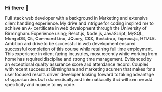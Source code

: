 ### Hi there 👋
Full stack web developer with a background in Marketing and extensive client handling experience. My drive and intrigue for coding inspired me to achieve an A- certificate in web development through the University of Birmingham. Experience using; React.js, Node.js, JavaScript, MySQL, MongoDB, Git, Command Line, JQuery, CSS, Bootstrap, Express.js, HTML5.
Ambition and drive to be successful in web development ensured successful completion of this course while retaining full time employment. This experience in client facing industries, most recently while working from home has required discipline and strong time management. Evidenced by an exceptional quality assurance score and attendance record. Coupled with  recent success at Birmingham and marketing acumen that makes for a user focused results driven developer looking forward to taking advantage of opportunities both domestically and internationally that will see me add specificity and nuance to my code.
<!--
**G-bot987/G-bot987** is a ✨ _special_ ✨ repository because its `README.md` (this file) appears on your GitHub profile.

Here are some ideas to get you started:

- 🔭 I’m currently working on ...
- 🌱 I’m currently learning ...
- 👯 I’m looking to collaborate on ...
- 🤔 I’m looking for help with ...
- 💬 Ask me about ...
- 📫 How to reach me: ...
- 😄 Pronouns: ...
- ⚡ Fun fact: ...
-->
